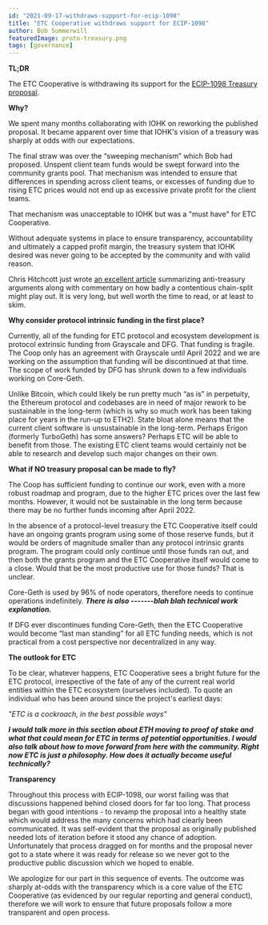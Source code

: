 ```yaml
---
id: "2021-09-17-withdraws-support-for-ecip-1098"
title: "ETC Cooperative withdraws support for ECIP-1098"
author: Bob Summerwill 
featuredImage: proto-treasury.png
tags: [governance]
---
```


**TL;DR**

The ETC Cooperative is withdrawing its support for the [ECIP-1098 Treasury
proposal](https://ecips.ethereumclassic.org/ECIPs/ecip-1098).

**Why?**

We spent many months collaborating with IOHK on reworking the published
proposal.  It became apparent over time that IOHK's vision of a treasury was sharply at odds with our expectations.

The final straw was over the “sweeping mechanism” which Bob had proposed.
Unspent client team funds would be swept forward into the community grants
pool.  That mechanism was intended to ensure that differences in spending across client teams, or excesses of funding due to rising ETC prices would not end up as
excessive private profit for the client teams.

That mechanism was unacceptable to IOHK but was a "must have" for ETC Cooperative.

Without adequate systems in place to ensure transparency, accountability and ultimately a capped profit margin, the treasury system that IOHK desired
was never going to be accepted by the community and with valid reason.

Chris Hitchcott just wrote [an excellent article](https://www.ethereumclassicclassic.org/)
summarizing anti-treasury arguments along with commentary on how badly a contentious chain-split might play out.  It is very long, but well worth the time to read, or at least to skim.

**Why consider protocol intrinsic funding in the first place?**

Currently, all of the funding for ETC protocol and ecosystem development is protocol extrinsic funding from Grayscale and DFG.  That funding is fragile.
The Coop only has an agreement with Grayscale until April 2022 and we are working on the assumption that funding will be discontinued at that time.
The scope of work funded by DFG has shrunk down to a few individuals
working on Core-Geth.

Unlike Bitcoin, which could likely be run pretty much “as is” in perpetuity, the Ethereum protocol and codebases are in need of major rework to be sustainable in the long-term (which is why so much work has been taking place for years in the run-up to ETH2).  State bloat alone means that the current client software is unsustainable in the long-term. Perhaps Erigon (formerly TurboGeth) has some answers?  Perhaps ETC will be able to benefit from those.  The existing ETC client teams would certainly not be able to research and develop such major changes on their own.

**What if NO treasury proposal can be made to fly?**

The Coop has sufficient funding to continue our work, even with a more robust roadmap and program, due to the higher ETC prices over the last few months. However, it would not be sustainable in the long term because there may be no further funds incoming after April 2022.

In the absence of a protocol-level treasury the ETC Cooperative itself could have an ongoing grants program using some of those reserve funds, but it would be orders of magnitude smaller than any protocol intrinsic grants program. The program could only continue until those funds ran out, and then both the grants program and the ETC Cooperative itself would come to a close. Would that be the most productive use for those funds? That is unclear.

Core-Geth is used by 96% of node operators, therefore needs to continue operations indefinitely. ***There is also -------blah blah technical work explanation.***
 
If DFG ever discontinues funding Core-Geth, then the ETC Cooperative would become “last man standing” for all ETC funding needs, which is not practical from a cost perspective nor decentralized in any way.

**The outlook for ETC**

To be clear, whatever happens, ETC Cooperative sees a bright future for the
ETC protocol, irrespective of the fate of any of the current real world entities
within the ETC ecosystem (ourselves included).  To quote an individual who has been around since the project's earliest days:

*"ETC is a cockroach, in the best possible ways"*

***I would talk more in this section about ETH moving to proof of stake and what that could mean for ETC in terms of potential opportunities. I would also talk about how to move forward from here with the community. Right now ETC is just a philosophy. How does it actually become useful technically?***

**Transparency**

Throughout this process with ECIP-1098, our worst failing was that discussions happened behind closed doors for far too long.  That process began with good intentions - to revamp the proposal into a healthy state which
would address the many concerns which had clearly been communicated.  It was
self-evident that the proposal as originally published needed lots of iteration before it stood any chance of adoption.  Unfortunately that process dragged on for months and the proposal never got to a state where it was ready for release
so we never got to the productive public discussion which we hoped to enable.

We apologize for our part in this sequence of events.  The outcome
was sharply at-odds with the transparency which is a core value of the
ETC Cooperative (as evidenced by our regular reporting and general conduct),
therefore we will work to ensure that future proposals follow a more
transparent and open process.
